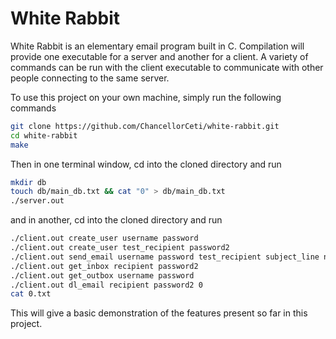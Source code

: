 # White Rabbit

White Rabbit is an elementary email program built in C. Compilation will provide one executable for a server and another for a client. A variety of commands can be run with the client executable to communicate with other people connecting to the same server.

To use this project on your own machine, simply run the following commands

```bash
git clone https://github.com/ChancellorCeti/white-rabbit.git
cd white-rabbit
make
```

Then in one terminal window, cd into the cloned directory and run
```bash
mkdir db
touch db/main_db.txt && cat "0" > db/main_db.txt
./server.out
```
and in another, cd into the cloned directory and run
```bash
./client.out create_user username password
./client.out create_user test_recipient password2
./client.out send_email username password test_recipient subject_line name-of-file-you-wish-to-send
./client.out get_inbox recipient password2
./client.out get_outbox username password
./client.out dl_email recipient password2 0
cat 0.txt
```
This will give a basic demonstration of the features present so far in this project.
